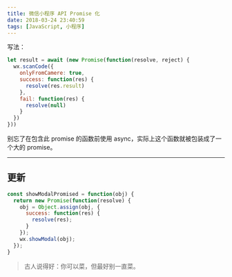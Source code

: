 ```yaml
---
title: 微信小程序 API Promise 化
date: 2018-03-24 23:40:59
tags: [JavaScript, 小程序]
---
```


写法：

```js
let result = await (new Promise(function(resolve, reject) {
  wx.scanCode({
    onlyFromCamere: true,
    success: function(res) {
      resolve(res.result)
    },
    fail: function(res) {
      resolve(null)
    }
  })
}))
```

别忘了在包含此 promise 的函数前使用 async，实际上这个函数就被包装成了一个大的 promise。

---

## 更新

```js
const showModalPromised = function(obj) {
  return new Promise(function(resolve) {
    obj = Object.assign(obj, {
      success: function(res) {
        resolve(res);
      }
    });
    wx.showModal(obj);
  });
}
```

> 古人说得好：你可以菜，但最好别一直菜。

